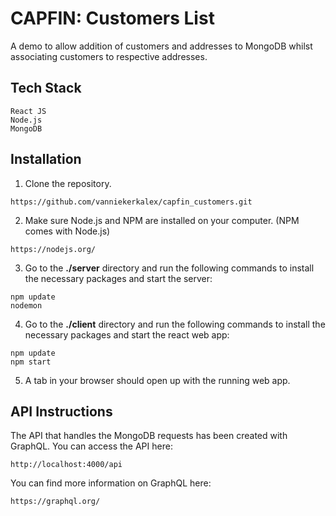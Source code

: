 # CAPFIN: Customers List
A demo to allow addition of customers and addresses to MongoDB whilst associating customers to respective addresses.

## Tech Stack
```
React JS
Node.js
MongoDB
```

## Installation

1. Clone the repository.

```
https://github.com/vanniekerkalex/capfin_customers.git
```

2. Make sure Node.js and NPM are installed on your computer. (NPM comes with Node.js)

```
https://nodejs.org/
```

3. Go to the **./server** directory and run the following commands to install the necessary packages and start the server:

```
npm update
nodemon
```

4. Go to the **./client** directory and run the following commands to install the necessary packages and start the react web app:

```
npm update
npm start
```

5. A tab in your browser should open up with the running web app.

## API Instructions

The API that handles the MongoDB requests has been created with GraphQL. You can access the API here:

```
http://localhost:4000/api
```
You can find more information on GraphQL here:
```
https://graphql.org/
```
